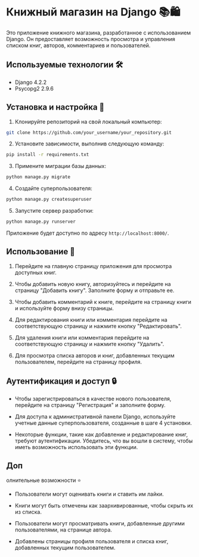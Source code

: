 # Книжный магазин на Django 📚🛍️


Это приложение книжного магазина, разработанное с использованием Django. Он предоставляет возможность просмотра и управления списком книг, авторов, комментариев и пользователей.

## Используемые технологии 🛠️

- Django 4.2.2
- Psycopg2 2.9.6

## Установка и настройка 🚀

1. Клонируйте репозиторий на свой локальный компьютер:

```bash
git clone https://github.com/your_username/your_repository.git
```

2. Установите зависимости, выполнив следующую команду:

```bash
pip install -r requirements.txt
```

3. Примените миграции базы данных:

```bash
python manage.py migrate
```

4. Создайте суперпользователя:

```bash
python manage.py createsuperuser
```

5. Запустите сервер разработки:

```bash
python manage.py runserver
```

Приложение будет доступно по адресу `http://localhost:8000/`.

## Использование 📖

1. Перейдите на главную страницу приложения для просмотра доступных книг.

2. Чтобы добавить новую книгу, авторизуйтесь и перейдите на страницу "Добавить книгу". Заполните форму и отправьте ее.

3. Чтобы добавить комментарий к книге, перейдите на страницу книги и используйте форму внизу страницы.

4. Для редактирования книги или комментария перейдите на соответствующую страницу и нажмите кнопку "Редактировать".

5. Для удаления книги или комментария перейдите на соответствующую страницу и нажмите кнопку "Удалить".

6. Для просмотра списка авторов и книг, добавленных текущим пользователем, перейдите на страницу профиля.

## Аутентификация и доступ 🔒

- Чтобы зарегистрироваться в качестве нового пользователя, перейдите на страницу "Регистрация" и заполните форму.

- Для доступа к административной панели Django, используйте учетные данные суперпользователя, созданные в шаге 4 установки.

- Некоторые функции, такие как добавление и редактирование книг, требуют аутентификации. Убедитесь, что вы вошли в систему, чтобы иметь возможность использовать эти функции.

## Доп

олнительные возможности ⭐️

- Пользователи могут оценивать книги и ставить им лайки.

- Книги могут быть отмечены как заархивированные, чтобы скрыть их из списка.

- Пользователи могут просматривать книги, добавленные другими пользователями, на странице автора.

- Добавлены страницы профиля пользователя и списка книг, добавленных текущим пользователем.

